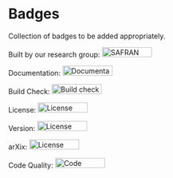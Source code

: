 # Badges

Collection of badges to be added appropriately.

Built by our research group: <a href="http://sivaramambikasaran.com/research/"> <img border="0" alt="SAFRAN" src="https://img.shields.io/badge/built%20by-SAFRAN-orange.svg" width="100" height="20"> </a>

Documentation: <a href="rtfd.io"> <img border="0" alt="Documentation" src="https://img.shields.io/badge/docs-passing-brightgreen.svg" width="100" height="20"> </a>

Build Check: <a href="https://travis-ci.org/"> <img border="0" alt="Build check" src="https://img.shields.io/badge/build-passing-brightgreen.svg" width="100" height="20"> </a>

License: <a href="https://opensource.org/licenses/MIT"> <img border="0" alt="License" src="https://img.shields.io/badge/License-MIT-brightgreen.svg" width="100" height="20"> </a>

Version: <a href="https://github.com/sivaramambikasaran/Badges"> <img border="0" alt="License" src="https://img.shields.io/badge/version-3-brightgreen.svg" width="100" height="20"> </a>

arXix: <a href="https://arxiv.org/"> <img border="0" alt="License" src="https://img.shields.io/badge/math.NA-arXiv-red.svg" width="100" height="20"> </a>

Code Quality: <a href="https://app.codacy.com/"> <img border="0" alt="Code Quality" src="https://img.shields.io/badge/code quality-A-brightgreen.svg" width="100" height="20"> </a>
